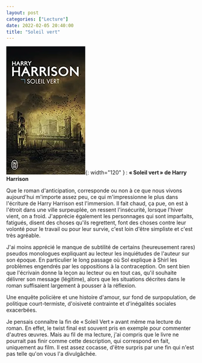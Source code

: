 ```yaml
---
layout: post
categories: ["Lecture"]
date: 2022-02-05 20:40:00
title: "Soleil vert"
---
```


![couverture](/assets/images/couv_lecture/soleilvert.webp){: width="120" } : **« Soleil vert » de Harry Harrison**

Que le roman d'anticipation, corresponde ou non à ce que nous vivons
aujourd'hui m'importe assez peu, ce qui m'impressionne le plus dans
l'écriture de Harry Harrison est l'immersion. Il fait chaud, ça pue, on
est à l'étroit dans une ville surpeuplée, on ressent l'insécurité,
lorsque l'hiver vient, on a froid. J'apprécie également les personnages
qui sont imparfaits, fatigués, disent des choses qu'ils regrettent, font
des choses contre leur volonté pour le travail ou pour leur survie,
c'est loin d'être simpliste et c'est très agréable.

J'ai moins apprécié le manque de subtilité de certains (heureusement
rares) pseudos monologues expliquant au lecteur les inquiétudes de
l'auteur sur son époque. En particulier le long passage où Sol explique
à Shirl les problèmes engendrés par les oppositions à la contraception.
On sent bien que l'écrivain donne la leçon au lecteur ou en tout cas,
qu'il souhaite délivrer son message (légitime), alors que les situations
décrites dans le roman suffisaient largement à pousser à la réflexion.

Une enquête policière et une histoire d'amour, sur fond de
surpopulation, de politique court-termiste, d'oisiveté contrainte et
d'inégalités sociales exacerbées.

Je pensais connaître la fin de « Soleil Vert » avant même ma lecture du
roman. En effet, le twist final est souvent pris en exemple pour
commenter d'autres œuvres. Mais au fil de ma lecture, j'ai compris que
le livre ne pourrait pas finir comme cette description, qui correspond
en fait, uniquement au film. Il est assez cocasse, d'être surpris par
une fin qui n'est pas telle qu'on vous l'a divulgâchée.


